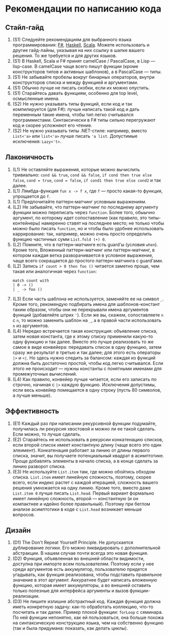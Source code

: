 # Рекомендации по написанию кода

## Стайл-гайд

1. (S1) Следуейте рекомендациям для выбранного языка программирования: [F#](https://docs.microsoft.com/en-us/dotnet/fsharp/style-guide), [Haskell](https://wiki.haskell.org/Programming_guidelines), [Scala](https://docs.scala-lang.org/style). Можете использовать и другие гайд-лайны, указывая на них ссылку в шапке вашего решения. То же требуется и для других языков.
1. (S1) В Haskell, Scala и F# принят camelCase / PascalCase, в Lisp — lisp-case. В camelCase чаще всего пишут функции (кроме конструкторов типов и активных шаблонов), а в PascalCase — типы.
1. (S1) Не забывайте пробелы вокруг бинарных операторов, внутри конструкторов списка и между функцией и аргументами.
1. (S1) Обычно лучше не писать скобки, если их можно опустить.
1. (S1) Старайтесь давать функциям, особенно для  top level, осмысленные имена.
1. (S2) Не нужно указывать типы функций, если код и так компилируется (для F#): лучше написать такой код и дать переменным такие имена, чтобы тип легко считывался программистами. Синтаксически в F# типы сильно перегружают код и скорее усложняют его чтение.
1. (S2) Не нужно указывать типы .NET-стиле: например, вместо `List<'a>` или `list<'a>` лучше писать `'a list`. Допустимые исключения: `Lazy<'t>`.

## Лаконичность

1. (L1) Не оставляйте выражения, которые можно вычислить тривиально: `cond && true`, `cond && false`, `if cond then true else false`, `cond = true`, `cond = false`, `if cond1 then true else cond2` и так далее.
1. (L1) Лямбда-функция `fun x -> f x`, где `f` — просто какая-то функция, упрощается до `f`.
1. (L1) Предпочитайте паттерн-матчинг условным выражениям.
1. (L2) Не забывайте, что паттерн-матчинг по последнему аргументу функции можно переписать через `function`. Более того, обыычно аргумент, по которому идет сопоставление (как правило, это типы-контейнеры) намеренно ставят на последнее место; не только чтобы можно было писать `function`, но и чтобы было удобнее использовать каррирование: так, например, можно очень просто определить функцию частичных сумм `List.fold (+) 0`.
1. (L2) Помните, что в паттерн-матчинге есть guard'ы (условия `when`). Кроме того, Вложенный паттерн-матчинг или паттерн-матчинг, в котором каждая ветка разворачивается в условное выражение, чаще всего сокращается до простого паттерн-матчинга с guard'ами.
1. (L2) Запись `if count > 0 then foo ()` читается заметно проще, чем такая или аналогичная через `function`:
   ```F#
   match count with
   | 0 -> ()
   | _ -> foo ()
   ```
1. (L3) Если часть шаблона не используется, заменяйте ее на символ `_`. Кроме того, рекомендую подбирать имена для шаблонов-констант таким образом, чтобы они не перекрывали имена аргументов функций (добавляйте штрих `'`). Если же вы, скажем, сопоставляете `n` c `n`, то можно заменить шаблон на `_`, а в правой части использовать `n` из аргументов.
1. (L4) Нередко встречается такая конструкция: объявление списка, затем новая константа, где к этому списку применили какую-то одну функцию и так далее. Вместо это лучше реализовать то же самое в виде конвейера: передавать список в одну функцию, затем сразу же результат в третью и так далее; для этого есть операторы `|>` и `<|`. Но здесь нужно следить за балансом: каждая из функций должна быть достаточно простой, чтобы код легко считывался. Если этого не происходит — нужны константы с понятными именами для промежуточных вычислений.
1. (L4) Как правило, конвейер лучше читается, если его записать по строчно, начиная с `|>` каждую функцию. Исключения допустимы, если весь конвейер помещается в одну строку (пусть 80 символов, а лучше меньше).

## Эффективность

1. (E1) Каждый раз при написании рекурсивной функции подумайте, получилась ли рекурсия хвостовой и можно ли ее такой сделать. Если можно, то лучше сделать.
1. (E2) Старайтесь не использовать в рекурсии конкатенацию списков, если второй список имеет константную длину (чаще всего это один элеимент). Конкатенация работает за линию от длины первого списка, значит, вы получаете потенциальный квадрат в асимптотике. Проще добавлять элементы в начало списка, а в конце сделать за линию разворот списка.
1. (E3) Не используйте `List.item` там, где можно обойтись обходом списка. `List.item` имеет линейную сложность, поэтому, скорее всего, если индекс растет с каждой итерацией, сложность вашего решения умножается на одну линию. Кроме того, вместо даже `List.item 0` лучше писать `List.head`. Первый вариант формально имеет линейную сложность, второй — константную (и он компактнее и идейно более правильный). Поэтому при беглом анализе асимптотики в коде с `List.head` возникает меньше вопросов.

## Дизайн

1. (D1) The Don't Repeat Yourself Principle. Не допускается дублирование логики. Его можно ликвидировать с дополнительной абстракции. В нашем случае почти всегда это новая функция.
1. (D2) Функция, объявленная во внешней области видимости, доступна при импорте всем пользователям. Поэтому если у нее среди аргументов есть аккумулятор, пользователю придется угадывать, как функция реализована, чтобы подставить правильное значение в этот аргумент. Аккуратнее будет написать вложенную функцию, которая имеет аккумуляторы, а во внешней оставить только полезные для интерфейса аргументы и вызов функции-реализации.
1. (D3) Не пишите излишне абстрактный код. Каждая функция должна иметь конкретную задачу: как-то обработать коллекцию, что-то посчитать и так далее. Пример плохой функции: `forLoop` с семинара. По ней функции непонятно, как ей пользоваться, она больше похожа на синтаксическую конструкцию языка, чем на собственно функцию (так и была придумана: показать, как делать циклы).

